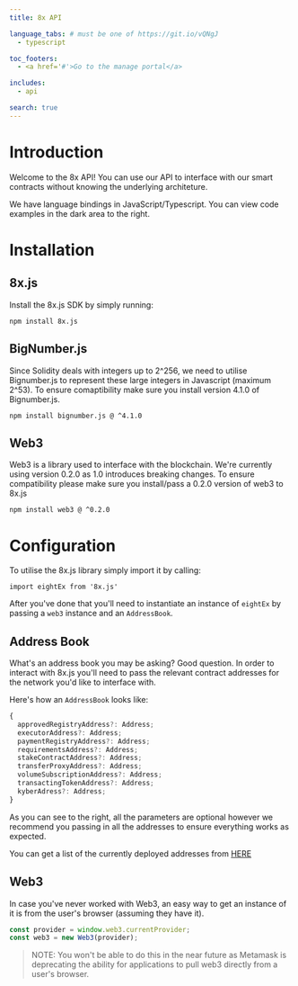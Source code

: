 ```yaml
---
title: 8x API

language_tabs: # must be one of https://git.io/vQNgJ
  - typescript

toc_footers:
  - <a href='#'>Go to the manage portal</a>

includes:
  - api

search: true
---
```


# Introduction

Welcome to the 8x API! You can use our API to interface with our smart contracts without knowing the underlying architeture.

We have language bindings in JavaScript/Typescript. You can view code examples in the dark area to the right.

# Installation

## 8x.js

Install the 8x.js SDK by simply running:

`npm install 8x.js`

## BigNumber.js

Since Solidity deals with integers up to 2^256, we need to utilise Bignumber.js to represent these large integers in Javascript (maximum 2^53).
To ensure comaptibility make sure you install version 4.1.0 of Bignumber.js.

`npm install bignumber.js @ ^4.1.0`

## Web3

Web3 is a library used to interface with the blockchain. We're currently using version 0.2.0 as 1.0 introduces breaking changes.
To ensure compatibility please make sure you install/pass a 0.2.0 version of web3 to 8x.js

`npm install web3 @ ^0.2.0`

# Configuration

To utilise the 8x.js library simply import it by calling:

`import eightEx from '8x.js'`

After you've done that you'll need to instantiate an instance of `eightEx` by passing a `web3` instance and an `AddressBook`.

## Address Book

What's an address book you may be asking? Good question. In order to interact with 8x.js you'll need to pass the relevant contract addresses for the network you'd like to interface with.

Here's how an `AddressBook` looks like:

```typescript
{
  approvedRegistryAddress?: Address;
  executorAddress?: Address;
  paymentRegistryAddress?: Address;
  requirementsAddress?: Address;
  stakeContractAddress?: Address;
  transferProxyAddress?: Address;
  volumeSubscriptionAddress?: Address;
  transactingTokenAddress?: Address;
  kyberAdress?: Address;
}
```

As you can see to the right, all the parameters are optional however we recommend you passing in all the addresses to ensure everything works as expected.

You can get a list of the currently deployed addresses from [HERE](https://github.com/8xprotocol/monorepo/blob/master/packages/artifacts/src/addresses/config.json)

## Web3

In case you've never worked with Web3, an easy way to get an instance of it is from the user's browser (assuming they have it).

```typescript
const provider = window.web3.currentProvider;
const web3 = new Web3(provider);
```

> NOTE: You won't be able to do this in the near future as Metamask is deprecating the ability for applications to pull web3 directly from a user's browser.